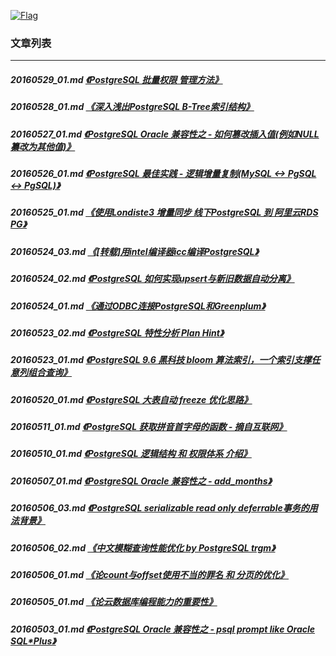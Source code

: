 <a rel=nofollow href=http://info.flagcounter.com/h9V1  ><img src=http://s03.flagcounter.com/count/h9V1/bg_FFFFFF/txt_000000/border_CCCCCC/columns_2/maxflags_12/viewers_0/labels_0/pageviews_0/flags_0/  alt=Flag Counter  border=0  ></a>
### 文章列表  
----  
##### 20160529_01.md   [《PostgreSQL 批量权限 管理方法》](20160529_01.md)  
##### 20160528_01.md   [《深入浅出PostgreSQL B-Tree索引结构》](20160528_01.md)  
##### 20160527_01.md   [《PostgreSQL Oracle 兼容性之 - 如何篡改插入值(例如NULL纂改为其他值)》](20160527_01.md)  
##### 20160526_01.md   [《PostgreSQL 最佳实践 - 逻辑增量复制(MySQL <-> PgSQL <-> PgSQL)》](20160526_01.md)  
##### 20160525_01.md   [《使用Londiste3 增量同步 线下PostgreSQL 到 阿里云RDS PG》](20160525_01.md)  
##### 20160524_03.md   [《[转载]用intel编译器icc编译PostgreSQL》](20160524_03.md)  
##### 20160524_02.md   [《PostgreSQL 如何实现upsert与新旧数据自动分离》](20160524_02.md)  
##### 20160524_01.md   [《通过ODBC连接PostgreSQL和Greenplum》](20160524_01.md)  
##### 20160523_02.md   [《PostgreSQL 特性分析 Plan Hint》](20160523_02.md)  
##### 20160523_01.md   [《PostgreSQL 9.6 黑科技 bloom 算法索引，一个索引支撑任意列组合查询》](20160523_01.md)  
##### 20160520_01.md   [《PostgreSQL 大表自动 freeze 优化思路》](20160520_01.md)  
##### 20160511_01.md   [《PostgreSQL 获取拼音首字母的函数 - 摘自互联网》](20160511_01.md)  
##### 20160510_01.md   [《PostgreSQL 逻辑结构 和 权限体系 介绍》](20160510_01.md)  
##### 20160507_01.md   [《PostgreSQL Oracle 兼容性之 - add_months》](20160507_01.md)  
##### 20160506_03.md   [《PostgreSQL serializable read only deferrable事务的用法背景》](20160506_03.md)  
##### 20160506_02.md   [《中文模糊查询性能优化 by PostgreSQL trgm》](20160506_02.md)  
##### 20160506_01.md   [《论count与offset使用不当的罪名 和 分页的优化》](20160506_01.md)  
##### 20160505_01.md   [《论云数据库编程能力的重要性》](20160505_01.md)  
##### 20160503_01.md   [《PostgreSQL Oracle 兼容性之 - psql prompt like Oracle SQL*Plus》](20160503_01.md)  
